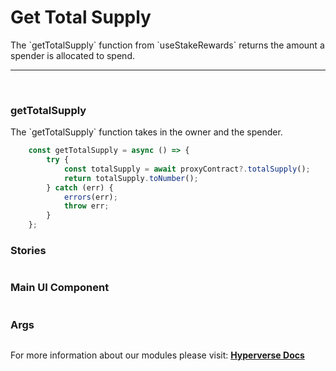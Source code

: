 # Get Total Supply

<p> The `getTotalSupply` function from `useStakeRewards` returns the amount a spender is allocated to spend. </p>

---

<br>

### getTotalSupply

<p> The `getTotalSupply` function takes in the owner and the spender. </p>

```jsx
	const getTotalSupply = async () => {
		try {
			const totalSupply = await proxyContract?.totalSupply();
			return totalSupply.toNumber();
		} catch (err) {
			errors(err);
			throw err;
		}
	};
```

### Stories

```jsx

```

### Main UI Component

```jsx

```

### Args

```jsx

```

For more information about our modules please visit: [**Hyperverse Docs**](docs.hyperverse.dev)
